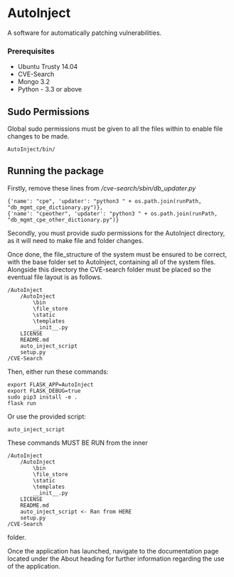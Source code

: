 # AutoInject

A software for automatically patching vulnerabilities.

### Prerequisites

* Ubuntu Trusty 14.04
* CVE-Search
* Mongo 3.2
* Python - 3.3 or above

## Sudo Permissions 

Global sudo permissions must be given to all the files within to enable file changes to be made.
```
AutoInject/bin/
```

## Running the package

Firstly, remove these lines from */cve-search/sbin/db_updater.py*

```
{'name': "cpe", 'updater': "python3 " + os.path.join(runPath, "db_mgmt_cpe_dictionary.py")},
{'name': "cpeother", 'updater': "python3 " + os.path.join(runPath, "db_mgmt_cpe_other_dictionary.py")}
```     

Secondly, you must provide *sudo* permissions for the AutoInject directory, as it will need to make file and folder changes.

Once done, the file_structure of the system must be ensured to be correct, with the base folder set to AutoInject, containing all 
of the system files. Alongside this directory the CVE-search folder must be placed so the eventual file layout is as follows.

```
/AutoInject
	/AutoInject
		\bin
		\file_store
		\static
		\templates
		__init__.py
	LICENSE
	README.md
	auto_inject_script
	setup.py
/CVE-Search 
```

Then, either run these commands:
```
export FLASK_APP=AutoInject
export FLASK_DEBUG=true
sudo pip3 install -e .
flask run
```

Or use the provided script: 

```
auto_inject_script
```

These commands MUST BE RUN from the inner

```
/AutoInject
	/AutoInject
		\bin
		\file_store
		\static
		\templates
		__init__.py
	LICENSE
	README.md
	auto_inject_script <- Ran from HERE
	setup.py
/CVE-Search 
```

folder.

Once the application has launched, navigate to the documentation page located under the
About heading for further information regarding the use of the application.
